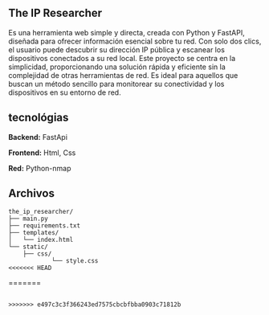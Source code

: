 
## The IP Researcher
Es una herramienta web simple y directa, creada con Python y FastAPI, diseñada para ofrecer información esencial sobre tu red. Con solo dos clics, el usuario puede descubrir su dirección IP pública y escanear los dispositivos conectados a su red local. Este proyecto se centra en la simplicidad, proporcionando una solución rápida y eficiente sin la complejidad de otras herramientas de red. Es ideal para aquellos que buscan un método sencillo para monitorear su conectividad y los dispositivos en su entorno de red.


## tecnológias
**Backend:** FastApi

**Frontend:** Html, Css

**Red:** Python-nmap

## Archivos
```
the_ip_researcher/
├── main.py
├── requirements.txt
├── templates/
│   └── index.html
└── static/
    ├── css/
            └── style.css
<<<<<<< HEAD
```    
=======
```
    
>>>>>>> e497c3c3f366243ed7575cbcbfbba0903c71812b
